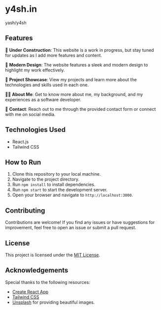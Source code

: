 # y4sh.in

yash/y4sh

## Features

🚀 **Under Construction**: This website is a work in progress, but stay tuned for updates as I add more features and content.

🎨 **Modern Design**: The website features a sleek and modern design to highlight my work effectively.

📁 **Project Showcase**: View my projects and learn more about the technologies and skills used in each one.

👨‍💼 **About Me**: Get to know more about me, my background, and my experiences as a software developer.

💼 **Contact**: Reach out to me through the provided contact form or connect with me on social media.

## Technologies Used

- React.js
- Tailwind CSS

## How to Run

1. Clone this repository to your local machine.
2. Navigate to the project directory.
3. Run `npm install` to install dependencies.
4. Run `npm start` to start the development server.
5. Open your browser and navigate to `http://localhost:3000`.

## Contributing

Contributions are welcome! If you find any issues or have suggestions for improvement, feel free to open an issue or submit a pull request.

## License

This project is licensed under the [MIT License](LICENSE).

## Acknowledgements

Special thanks to the following resources:

- [Create React App](https://create-react-app.dev/)
- [Tailwind CSS](https://tailwindcss.com/)
- [Unsplash](https://unsplash.com/) for providing beautiful images.
